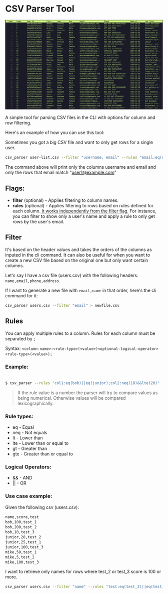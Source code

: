 # CSV Parser Tool

![csv parser interface](docs/screen.png)

A simple tool for parsing CSV files in the CLI with options for column and row filtering.

Here's an example of how you can use this tool:

Sometimes you got a big CSV file and want to only get rows for a single user.

```bash
csv_parser user-list.csv --filter "username, email" --rules "email:eq(user1@example.com)"
```

The command above will print only the columns username and email and only the rows that email match "user1@example.com"

## Flags:

- <b>filter</b> (optional) - Applies filtering to column names.
- <b>rules</b> (optional) - Applies filtering to rows based on rules defined for each column.<u> It works independently from the filter flag.</u> For instance, you can filter to show only a user's name and apply a rule to only get rows by the user's email.

## Filter

It's based on the header values and takes the orders of the columns as inputed in the cli command.
It can also be useful for when you want to create a new CSV file based on the original one but only want certain columns.

Let's say I have a csv file (users.csv) with the following headers: `name,email,phone,address`.

If I want to generate a new file with `email,name` in that order, here's the cli command for it:

```bash
csv_parser users.csv --filter "email" > newfile.csv
```

## Rules

You can apply multiple rules to a column. Rules for each column must be separated by `;`

Syntax: `<column-name>:<rule-type>(<value>)<optional-logical-operator><rule-type>(<value>);`

### Example:

```bash

$ csv_parser --rules "col1:eq(bob)||eq(junior);col2:neq(10)&&lte(20)"

```

> If the rule value is a number the parser will try to compare values as being numerical. Otherwise values will be compared lexicographically.

### Rule types:

- eq - Equal
- neq - Not equals
- lt - Lower than
- lte - Lower than or equal to
- gt - Greater than
- gte - Greater than or equal to

### Logical Operators:

- && - AND
- || - OR

### Use case example:

Given the following csv (users.csv):

```csv
name,score,test
bob,100,test_1
bob,200,test_2
bob,10,test_3
junior,20,test_2
junior,25,test_1
junior,100,test_3
mike,50,test_1
mike,5,test_2
mike,100,test_3
```

I want to retrieve only names for rows where test_2 or test_3 score is 100 or more.

```bash
csv_parser users.csv --filter "name" --rules "test:eq(test_2)||eq(test_3);score:gte(100)"
```
